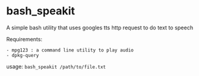 bash_speakit
============

A simple bash utility that uses googles tts http request to do text to speech

Requirements:

    - mpg123 : a command line utility to play audio
    - dpkg-query
usage: 
    `bash_speakit /path/to/file.txt`

